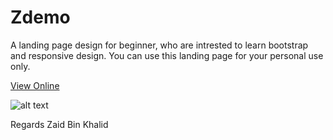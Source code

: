 # Zdemo
A landing page design for beginner, who are intrested to learn bootstrap and responsive design.
You can use this landing page for your personal use only.

<a href="https://azcreativeworld.github.io/CreativeWorld-Zdemo/">View Online</a>

![alt text](landing-page.png)

Regards Zaid Bin Khalid
